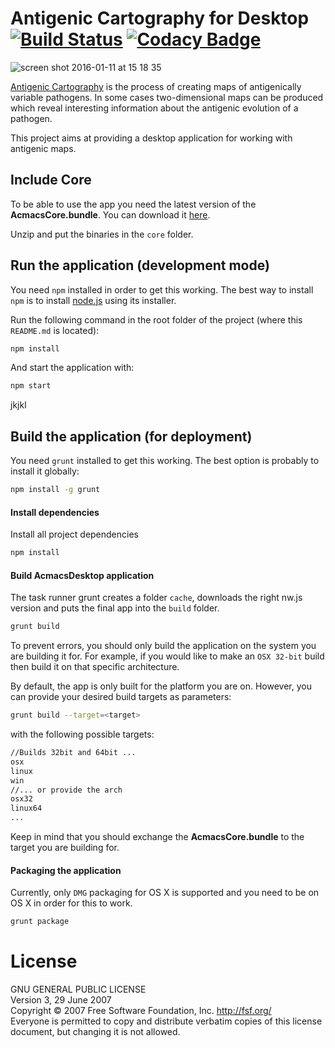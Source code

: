 # Antigenic Cartography for Desktop [![Build Status](https://travis-ci.org/acjim/AcmacsDesktop.svg?branch=testing)](https://travis-ci.org/acjim/AcmacsDesktop) [![Codacy Badge](https://api.codacy.com/project/badge/e45c7f2631ad4267b4b91b5c30fefe87)](https://www.codacy.com/app/acjim/AcmacsDesktop)

![screen shot 2016-01-11 at 15 18 35](https://cloud.githubusercontent.com/assets/6048968/12235844/c070a126-b876-11e5-8f4e-7bd86264600b.jpeg)

[Antigenic Cartography](http://www.antigenic-cartography.org/) is the process of creating maps of antigenically variable pathogens. In some cases two-dimensional maps can be produced which reveal interesting information about the antigenic evolution of a pathogen.

This project aims at providing a desktop application for working with antigenic maps.

## Include Core
To be able to use the app you need the latest version of the **AcmacsCore.bundle**. You can download it [here](https://drive.google.com/open?id=0B3SjWA2XVkqCTERmV1BJUkZOYzA).

Unzip and put the binaries in the `core` folder.

## Run the application (development mode)
You need ``npm`` installed in order to get this working. The best way to install ``npm`` is to install [node.js](http://www.nodejs.org) using its installer.


Run the following command in the root folder of the project (where this ``README.md`` is located):
```sh
npm install
```
And start the application with:
```sh
npm start
```
jkjkl

## Build the application (for deployment)
You need ``grunt`` installed to get this working. The best option is probably to install it globally:
```sh
npm install -g grunt
```

#### Install dependencies
Install all project dependencies
```sh
npm install
```
#### Build AcmacsDesktop application
The task runner grunt creates a folder `cache`, downloads the right nw.js version and puts the final app into the `build` folder.
```sh
grunt build
```
To prevent errors, you should only build the application on the system you are building it for. For example, if you would 
like to make an ``OSX 32-bit`` build then build it on that specific architecture. 

By default, the app is only built for the platform you are on. However, you can provide your desired build targets as parameters:
```sh
grunt build --target=<target>
```
with the following possible targets:
```sh
//Builds 32bit and 64bit ...
osx
linux
win
//... or provide the arch
osx32
linux64
...
```
Keep in mind that you should exchange the **AcmacsCore.bundle** to the target you are building for.

#### Packaging the application
Currently, only `DMG` packaging for OS X is supported and you need to be on OS X in order for this to work.
```sh
grunt package
```


# License
GNU GENERAL PUBLIC LICENSE  
Version 3, 29 June 2007  
Copyright © 2007 Free Software Foundation, Inc. <http://fsf.org/>  
Everyone is permitted to copy and distribute verbatim copies of this license document, but changing it is not allowed.


